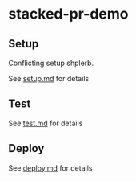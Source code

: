 # stacked-pr-demo

## Setup

Conflicting setup shplerb.

See [setup.md](setup.md) for details

## Test

See [test.md](test.md) for details

## Deploy

See [deploy.md](deploy.md) for details
